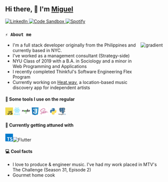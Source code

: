 

<h2 align="left"> Hi there, 👋 I'm <a href="https://miguel-lorenzo.dev">Miguel</a></h2></span>
<p align="left">
  <a href="https://www.linkedin.com/in/jml123/" target="_blank">
    <img src="https://img.shields.io/static/v1?labelColor=0e76a8&label=Linkedin&message=@jml123&color=0e76a8&style=flat-square&logo=linkedin" alt="LinkedIn">
  </a>
  <a href="https://codesandbox.io/u/jml0123" target="_blank">
    <img src="https://img.shields.io/static/v1?labelColor=black&label=CodeSandbox&message=@jml0123&color=black&style=flat-square&logo=codesandbox" alt="Code Sandbox">
  </a>
  <a href="https://open.spotify.com/user/jmlorenzo96" target="_blank">
    <img src="https://img.shields.io/static/v1?labelColor=black&label=Spotify&message=Tunes&color=1DB954&style=flat-square&logo=spotify" alt="Spotify">
  </a>
</p>


### `⚡ About me`
<img align="right" src="https://media.giphy.com/media/3q3SUqPnxZGQpMNcjc/giphy.gif" alt="gradient" height="150px" width="auto"> 

- I'm a full stack developer originally from the Philippines and currently based in NYC. 
- I've worked as a management consultant (Strategy-side)
- NYU Class of 2019 with a B.A. in Sociology and a minor in Web Programming and Applications
- I recently completed Thinkful's Software Engineering Flex Program
- Currently working on <a href="https://heatwav.co">Heat.wav</a>, a location-based music discovery app for independent artists

#### 🧰 Some tools I use on the regular
<img src="https://raw.githubusercontent.com/devicons/devicon/master/icons/javascript/javascript-original.svg" alt="JavaScript" height="25px" width="auto"><img src="https://raw.githubusercontent.com/devicons/devicon/master/icons/react/react-original-wordmark.svg" alt="React.js" height="25px" width="auto">
<img src="https://raw.githubusercontent.com/devicons/devicon/master/icons/nodejs/nodejs-original-wordmark.svg" alt="Node.js" height="25px" width="auto">
<img src="https://raw.githubusercontent.com/devicons/devicon/master/icons/css3/css3-original.svg" alt="CSS" height="25px" width="auto">
<img src="https://raw.githubusercontent.com/devicons/devicon/master/icons/sass/sass-original.svg" alt="SCSS" height="25px" width="auto">
<img src="https://raw.githubusercontent.com/devicons/devicon/master/icons/python/python-original.svg" alt="Python" height="25px" width="auto">
<img src="https://raw.githubusercontent.com/devicons/devicon/master/icons/postgresql/postgresql-original-wordmark.svg" alt="PostgreSQL" height="25px" width="auto">



#### 🌱 Currently getting attuned with
<img src="https://raw.githubusercontent.com/devicons/devicon/master/icons/typescript/typescript-original.svg" alt="Typescript" height="25px" width="auto"><img src="https://meterpreter.org/wp-content/uploads/2018/09/flutter.png" alt="Flutter" height="25px" width="auto">

#### 💻 Cool facts
- I love to produce & engineer music. I've had my work placed in MTV's The Challenge (Season 31, Episode 2)
- Gourmet home cook

